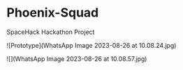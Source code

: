 # Phoenix-Squad
SpaceHack Hackathon Project

![Prototype](WhatsApp Image 2023-08-26 at 10.08.24.jpg)

![](WhatsApp Image 2023-08-26 at 10.08.57.jpg)


